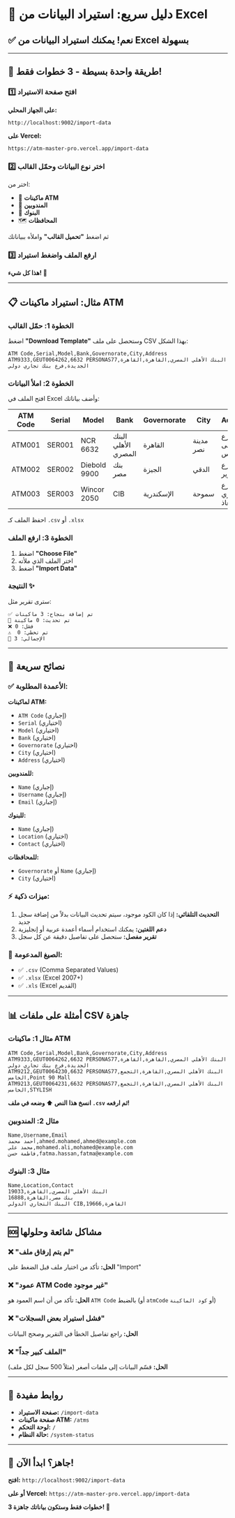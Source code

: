 # 🚀 دليل سريع: استيراد البيانات من Excel

## ✅ نعم! يمكنك استيراد البيانات من Excel بسهولة

---

## 🎯 طريقة واحدة بسيطة - 3 خطوات فقط!

### 1️⃣ **افتح صفحة الاستيراد**

**على الجهاز المحلي:**
```
http://localhost:9002/import-data
```

**على Vercel:**
```
https://atm-master-pro.vercel.app/import-data
```

### 2️⃣ **اختر نوع البيانات وحمّل القالب**

اختر من:
- 🏧 **ماكينات ATM** 
- 👥 **المندوبين**
- 🏦 **البنوك**
- 🗺️ **المحافظات**

ثم اضغط **"تحميل القالب"** واملأه ببياناتك

### 3️⃣ **ارفع الملف واضغط استيراد**

**هذا كل شيء! 🎉**

---

## 📋 مثال: استيراد ماكينات ATM

### الخطوة 1: حمّل القالب

اضغط **"Download Template"** وستحصل على ملف CSV بهذا الشكل:

```csv
ATM Code,Serial,Model,Bank,Governorate,City,Address
ATM9333,GEUT0064262,6632 PERSONAS77,البنك الأهلي المصري,القاهرة,القاهرة الجديدة,فرع بنك تجاري دولي
```

### الخطوة 2: املأ البيانات

افتح الملف في Excel وأضف بياناتك:

| ATM Code | Serial | Model | Bank | Governorate | City | Address |
|----------|--------|-------|------|-------------|------|---------|
| ATM001 | SER001 | NCR 6632 | البنك الأهلي المصري | القاهرة | مدينة نصر | شارع مصطفى النحاس |
| ATM002 | SER002 | Diebold 9900 | بنك مصر | الجيزة | الدقي | شارع التحرير |
| ATM003 | SER003 | Wincor 2050 | CIB | الإسكندرية | سموحة | شارع فوزي معاذ |

احفظ الملف كـ `.csv` أو `.xlsx`

### الخطوة 3: ارفع الملف

1. اضغط **"Choose File"**
2. اختر الملف الذي ملأته
3. اضغط **"Import Data"**

### النتيجة ✨

سترى تقرير مثل:

```
✅ تم إضافة بنجاح: 3 ماكينات
🔄 تم تحديث: 0 ماكينة
❌ فشل: 0
⚠️  تم تخطي: 0
📝 الإجمالي: 3
```

---

## 🎨 نصائح سريعة

### ✅ **الأعمدة المطلوبة:**

**لماكينات ATM:**
- `ATM Code` (إجباري)
- `Serial` (اختياري)
- `Model` (اختياري)
- `Bank` (اختياري)
- `Governorate` (اختياري)
- `City` (اختياري)
- `Address` (اختياري)

**للمندوبين:**
- `Name` (إجباري)
- `Username` (إجباري)
- `Email` (إجباري)

**للبنوك:**
- `Name` (إجباري)
- `Location` (اختياري)
- `Contact` (اختياري)

**للمحافظات:**
- `Governorate` أو `Name` (إجباري)
- `City` (اختياري)

### ⚡ **ميزات ذكية:**

1. **التحديث التلقائي:** إذا كان الكود موجود، سيتم تحديث البيانات بدلاً من إضافة سجل جديد
2. **دعم اللغتين:** يمكنك استخدام أسماء أعمدة عربية أو إنجليزية
3. **تقرير مفصل:** ستحصل على تفاصيل دقيقة عن كل سجل

### 🔧 **الصيغ المدعومة:**

- ✅ `.csv` (Comma Separated Values)
- ✅ `.xlsx` (Excel 2007+)
- ✅ `.xls` (Excel القديم)

---

## 📊 أمثلة على ملفات CSV جاهزة

### مثال 1: ماكينات ATM

```csv
ATM Code,Serial,Model,Bank,Governorate,City,Address
ATM9333,GEUT0064262,6632 PERSONAS77,البنك الأهلي المصري,القاهرة,القاهرة الجديدة,فرع بنك تجاري دولي
ATM9212,GEUT0064230,6632 PERSONAS77,البنك الأهلي المصري,القاهرة,التجمع الخامس,Point 90 Mall
ATM9213,GEUT0064231,6632 PERSONAS77,البنك الأهلي المصري,القاهرة,التجمع الخامس,STYLISH
```

**انسخ هذا النص ⬆️ وضعه في ملف `.csv` ثم ارفعه!**

### مثال 2: المندوبين

```csv
Name,Username,Email
أحمد محمد,ahmed.mohamed,ahmed@example.com
محمد علي,mohamed.ali,mohamed@example.com
فاطمة حسن,fatma.hassan,fatma@example.com
```

### مثال 3: البنوك

```csv
Name,Location,Contact
البنك الأهلي المصري,القاهرة,19033
بنك مصر,القاهرة,16888
البنك التجاري الدولي CIB,القاهرة,19666
```

---

## 🆘 مشاكل شائعة وحلولها

### ❌ "لم يتم إرفاق ملف"
**الحل:** تأكد من اختيار ملف قبل الضغط على "Import"

### ❌ "عمود ATM Code غير موجود"
**الحل:** تأكد من أن اسم العمود هو `ATM Code` بالضبط (أو `atmCode` أو `كود الماكينة`)

### ❌ "فشل استيراد بعض السجلات"
**الحل:** راجع تفاصيل الخطأ في التقرير وصحح البيانات

### ❌ "الملف كبير جداً"
**الحل:** قسّم البيانات إلى ملفات أصغر (مثلاً 500 سجل لكل ملف)

---

## 🎯 روابط مفيدة

- **صفحة الاستيراد:** `/import-data`
- **صفحة ماكينات ATM:** `/atms`
- **لوحة التحكم:** `/`
- **حالة النظام:** `/system-status`

---

## 🎉 جاهز؟ ابدأ الآن!

**افتح:** `http://localhost:9002/import-data`

**أو على Vercel:** `https://atm-master-pro.vercel.app/import-data`

**3 خطوات فقط وستكون بياناتك جاهزة! 🚀**


